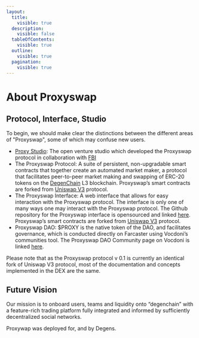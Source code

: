 ```yaml
---
layout:
  title:
    visible: true
  description:
    visible: false
  tableOfContents:
    visible: true
  outline:
    visible: true
  pagination:
    visible: true
---
```


# About Proxyswap

## Protocol, Interface, Studio

To begin, we should make clear the distinctions between the different areas of "Proxyswap", some of which may confuse new users.

* [Proxy Studio](https://warpcast.com/proxystudio.eth):  The open venture studio which developed the Proxyswap protocol in collaboration with [FBI](https://warpcast.com/\~/channel/fbi)
* The Proxyswap Protocol: A suite of persistent, non-upgradable smart contracts that together create an automated market maker, a protocol that facilitates peer-to-peer market making and swapping of ERC-20 tokens on the [DegenChain](https://bridge.degen.tips/) L3 blockchain. Proxyswap’s smart contracts are forked from [Uniswap V3](https://github.com/Uniswap/docs/blob/main/docs/contracts/v3/overview.md) protocol.
* The Proxyswap Interface: A web interface that allows for easy interaction with the Proxyswap protocol. The interface is only one of many ways one may interact with the Proxyswap protocol. The Github repository for the Proxyswap interface is opensourced and linked [here](https://github.com/makerdock/proxyswap). Proxyswap’s smart contracts are forked from [Uniswap V3](https://github.com/Uniswap/docs/blob/main/docs/contracts/v3/overview.md) protocol.
* Proxyswap DAO: $PROXY is the native token of the DAO, and facilitates governance, which is conducted directly on Farcaster using Vocdoni’s communities tool. The Proxyswap DAO Community page on Vocdoni is linked [here](https://farcaster.vote/app/#/communities/12).

Please note that as the Proxyswap protocol v 0.1 is currently an identical fork of Uniswap V3 protocol, most of the documentation and concepts implemented in the DEX are the same.

## Future Vision

Our mission is to onboard users, teams and liquidity onto “degenchain” with a feature-rich trading platform fully integrated and informed by sufficiently decentralized social networks.

Proxywap was deployed for, and by Degens.
